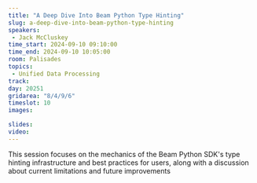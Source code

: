 ```yaml
---
title: "A Deep Dive Into Beam Python Type Hinting"
slug: a-deep-dive-into-beam-python-type-hinting
speakers:
 - Jack McCluskey
time_start: 2024-09-10 09:10:00
time_end: 2024-09-10 10:05:00
room: Palisades
topics:
 - Unified Data Processing
track: 
day: 20251
gridarea: "8/4/9/6"
timeslot: 10
images: 

slides:
video: 
---
```


This session focuses on the mechanics of the Beam Python SDK's type hinting infrastructure and best practices for users, along with a discussion about current limitations and future improvements